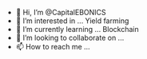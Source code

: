 - 👋 Hi, I’m @CapitalEBONICS
- 👀 I’m interested in ... Yield farming
- 🌱 I’m currently learning ... Blockchain 
- 💞️ I’m looking to collaborate on ...
- 📫 How to reach me ... 

<!---
CapitalEBONICS/CapitalEBONICS is a ✨ special ✨ repository because its `README.md` (this file) appears on your GitHub profile.
You can click the Preview link to take a look at your changes.
--->
